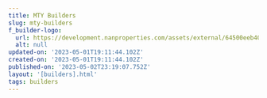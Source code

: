 ```yaml
---
title: MTY Builders
slug: mty-builders
f_builder-logo:
  url: https://development.nanproperties.com/assets/external/64500eeb400cc6506d8d6e4e_mty20logo20jpeg20small201.jpg
  alt: null
updated-on: '2023-05-01T19:11:44.102Z'
created-on: '2023-05-01T19:11:44.102Z'
published-on: '2023-05-02T23:19:07.752Z'
layout: '[builders].html'
tags: builders
---
```



